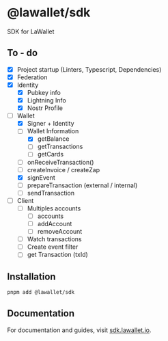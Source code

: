 # @lawallet/sdk

SDK for LaWallet

## To - do

- [x] Project startup (Linters, Typescript, Dependencies)
- [x] Federation
- [x] Identity
  - [x] Pubkey info
  - [x] Lightning Info
  - [x] Nostr Profile
- [ ] Wallet
  - [x] Signer + Identity
  - [ ] Wallet Information
    - [x] getBalance
    - [ ] getTransactions
    - [ ] getCards
  - [ ] onReceiveTransaction()
  - [ ] createInvoice / createZap
  - [x] signEvent
  - [ ] prepareTransaction (external / internal)
  - [ ] sendTransaction
- [ ] Client
  - [ ] Multiples accounts
    - [ ] accounts  
    - [ ] addAccount
    - [ ] removeAccount
  - [ ] Watch transactions
  - [ ] Create event filter
  - [ ] get Transaction (txId)

## Installation

```bash
pnpm add @lawallet/sdk
```

## Documentation

For documentation and guides, visit [sdk.lawallet.io](https://sdk.lawallet.io).
